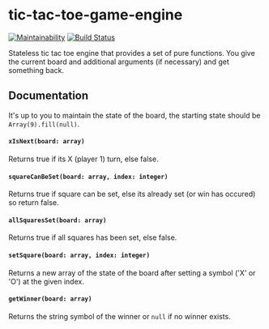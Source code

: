 # tic-tac-toe-game-engine 
[![Maintainability](https://api.codeclimate.com/v1/badges/9ef11b4e9786f6fa4d38/maintainability)](https://codeclimate.com/github/Nicklas766/tic-tac-toe-game-engine/maintainability)
[![Build Status](https://travis-ci.org/Nicklas766/tic-tac-toe-game-engine.svg?branch=master)](https://travis-ci.org/Nicklas766/tic-tac-toe-game-engine)

Stateless tic tac toe engine that provides a set of pure functions. You give 
the current board and additional arguments (if necessary) and get something back.

## Documentation

It's up to you to maintain the state of the board, the starting state should be `Array(9).fill(null)`.

#### `xIsNext(board: array)`
Returns true if its X (player 1) turn, else false.

#### `squareCanBeSet(board: array, index: integer)`
Returns true if square can be set, else its already set (or win has occured) so return false.

#### `allSquaresSet(board: array)`
Returns true if all squares has been set, else false.

#### `setSquare(board: array, index: integer)`
Returns a new array of the state of the board after setting a symbol ('X' or 'O') at the given index.

#### `getWinner(board: array)`
Returns the string symbol of the winner or `null` if no winner exists.
